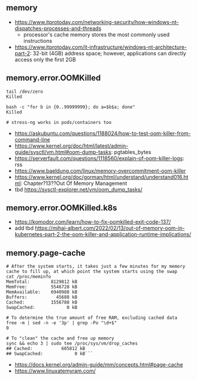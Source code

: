 ## memory

- https://www.itprotoday.com/networking-security/how-windows-nt-dispatches-processes-and-threads
  - processor's cache memory stores the most commonly used instructions
- https://www.itprotoday.com/it-infrastructure/windows-nt-architecture-part-2: 32-bit (4GB) address space; however, applications can directly access only the first 2GB
  
## memory.error.OOMKilled

```
tail /dev/zero
Killed

bash -c "for b in {0..99999999}; do a=$b$a; done"
Killed

# stress-ng works in pods/containers too
```

- https://askubuntu.com/questions/1188024/how-to-test-oom-killer-from-command-line
- https://www.kernel.org/doc/html/latest/admin-guide/sysctl/vm.html#oom-dump-tasks: pgtables_bytes
- https://serverfault.com/questions/1118560/explain-of-oom-killer-logs: rss
- https://www.baeldung.com/linux/memory-overcommitment-oom-killer
- https://www.kernel.org/doc/gorman/html/understand/understand016.html: Chapter?13??Out Of Memory Management
- tbd https://sysctl-explorer.net/vm/oom_dump_tasks/
  
## memory.error.OOMKilled.k8s

- https://komodor.com/learn/how-to-fix-oomkilled-exit-code-137/
- add tbd https://mihai-albert.com/2022/02/13/out-of-memory-oom-in-kubernetes-part-2-the-oom-killer-and-application-runtime-implications/

## memory.page-cache

```
# After the system starts, it takes just a few minutes for my memory cache to fill up, at which point the system starts using the swap
cat /proc/meminfo
MemTotal:        8129812 kB
MemFree:         5546728 kB
MemAvailable:    6940988 kB
Buffers:           45688 kB
Cached:          1556788 kB
SwapCached:            0 kB

# To determine the true amount of free RAM, excluding cached data
free -m | sed -n -e '3p' | grep -Po "\d+$"
0

# To "clean" the cache and free up memory
sync && echo 3 | sudo tee /proc/sys/vm/drop_caches
## Cached:           605812 kB
## SwapCached:            0 kB```
```

- https://docs.kernel.org/admin-guide/mm/concepts.html#page-cache
- https://www.linuxatemyram.com/
